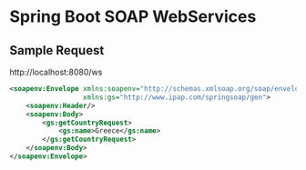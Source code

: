 # Spring Boot SOAP WebServices

## Sample Request

http://localhost:8080/ws

```xml
<soapenv:Envelope xmlns:soapenv="http://schemas.xmlsoap.org/soap/envelope/"
                  xmlns:gs="http://www.ipap.com/springsoap/gen">
    <soapenv:Header/>
    <soapenv:Body>
        <gs:getCountryRequest>
            <gs:name>Greece</gs:name>
        </gs:getCountryRequest>
    </soapenv:Body>
</soapenv:Envelope>
```
